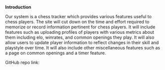 **Introduction**

Our system is a chess tracker which provides various features useful to chess players.  The site will cut down on the time and effort required to memorize or record information pertinent for chess players.  It will include features such as uploading profiles of players with various metrics about them including elo, winrates, and common openings they play.  It will also allow users to update player information to reflect changes in their skill and playstyle over time.  It will also include other miscellaneous features such as a page on common openings and a timer feature.  

GitHub repo link:

